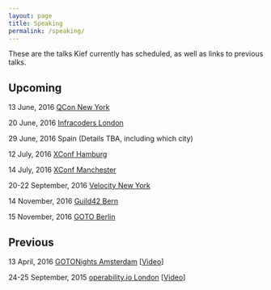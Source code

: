 ```yaml
---
layout: page
title: Speaking
permalink: /speaking/
---
```


These are the talks Kief currently has scheduled, as well as links to previous talks.

## Upcoming

13 June, 2016 [QCon New York](https://qconnewyork.com/ny2016/presentation/implementing-infrastructure-code)

20 June, 2016 [Infracoders London](http://www.meetup.com/Infracoders-London/events/231184765/)

29 June, 2016 Spain (Details TBA, including which city)

12 July, 2016 [XConf Hamburg](https://info.thoughtworks.com/Xconf-hamburg-2016.html)

14 July, 2016 [XConf Manchester](https://info.thoughtworks.com/Xconf-Manchester-2016.html)

20-22 September, 2016 [Velocity New York](http://conferences.oreilly.com/velocity/devops-web-performance-ny/public/schedule/detail/51192)

14 November, 2016 [Guild42 Bern](http://guild42.ch/)

15 November, 2016 [GOTO Berlin](http://gotocon.com/berlin-2016/)

## Previous

13 April, 2016 [GOTONights Amsterdam](http://www.meetup.com/GOTO-Nights-Amsterdam/events/228863905/) [[Video](https://www.youtube.com/watch?v=Lifb3TovNtY)]

24-25 September, 2015 [operability.io London](http://operability.io/2015/) [[Video](https://www.youtube.com/watch?v=a4PuAkI7uGg)]

